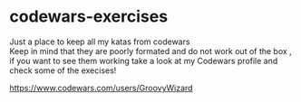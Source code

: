 # codewars-exercises
Just a place to keep all my katas from codewars
<br>
Keep in mind that they are poorly formated and do not work out of the box , if you want to see them working take a look at my Codewars profile and check some of the execises! 

https://www.codewars.com/users/GroovyWizard 

